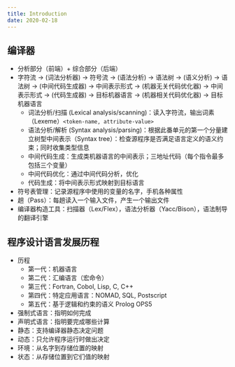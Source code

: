 ```yaml
---
title: Introduction
date: 2020-02-18
---
```


## 编译器

- 分析部分（前端）+ 综合部分（后端）
- 字符流 -> (词法分析器) -> 符号流 -> (语法分析) -> 语法树 -> (语义分析) -> 语法树 -> (中间代码生成器) -> 中间表示形式 -> (机器无关代码优化器) -> 中间表示形式 -> (代码生成器) -> 目标机器语言 -> (机器相关代码优化器) -> 目标机器语言
  - 词法分析/扫描 (Lexical analysis/scanning)：读入字符流，输出词素（Lexeme）`<token-name, attribute-value>`
  - 语法分析/解析 (Syntax analysis/parsing)：根据此番单元的第一个分量建立树型中间表示（Syntax tree）：检查源程序是否满足语言定义的语义约束；同时收集类型信息
  - 中间代码生成：生成类机器语言的中间表示；三地址代码（每个指令最多包括三个变量）
  - 中间代码优化：通过中间代码分析，优化
  - 代码生成：将中间表示形式映射到目标语言
- 符号表管理：记录源程序中使用的变量的名字，手机各种属性
- 趟（Pass）：每趟读入一个输入文件，产生一个输出文件
- 编译器构造工具：扫描器（Lex/Flex），语法分析器（Yacc/Bison），语法制导的翻译引擎

## 程序设计语言发展历程

- 历程
  - 第一代：机器语言
  - 第二代：汇编语言（宏命令）
  - 第三代：Fortran, Cobol, Lisp, C, C++
  - 第四代：特定应用语言：NOMAD, SQL, Postscript
  - 第五代：基于逻辑和约束的语义 Prolog OPS5
- 强制式语言：指明如何完成
- 声明式语言：指明要完成哪些计算
- 静态：支持编译器静态决定问题
- 动态：只允许程序运行时做出决定
- 环境：从名字到存储位置的映射
- 状态：从存储位置到它们值的映射